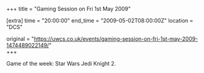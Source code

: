 +++
title = "Gaming Session on Fri 1st May 2009"

[extra]
time = "20:00:00"
end_time = "2009-05-02T08:00:00Z"
location = "DCS"

original = "https://uwcs.co.uk/events/gaming-session-on-fri-1st-may-2009-1474489022149/"    
+++

Game of the week: Star Wars Jedi Knight 2.

